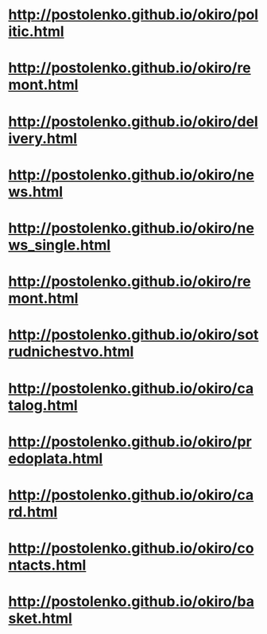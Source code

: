 # http://postolenko.github.io/okiro/politic.html
# http://postolenko.github.io/okiro/remont.html
# http://postolenko.github.io/okiro/delivery.html
# http://postolenko.github.io/okiro/news.html
# http://postolenko.github.io/okiro/news_single.html
# http://postolenko.github.io/okiro/remont.html
# http://postolenko.github.io/okiro/sotrudnichestvo.html
# http://postolenko.github.io/okiro/catalog.html
# http://postolenko.github.io/okiro/predoplata.html
# http://postolenko.github.io/okiro/card.html
# http://postolenko.github.io/okiro/contacts.html
# http://postolenko.github.io/okiro/basket.html
